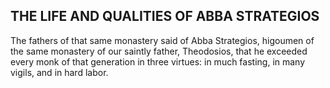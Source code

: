 ## THE LIFE AND QUALITIES OF ABBA STRATEGIOS

The fathers of that same monastery said of Abba Strategios, higoumen of the same monastery of our saintly father, Theodosios, that he exceeded every monk of that generation in three virtues: in much fasting, in many vigils, and in hard labor.
